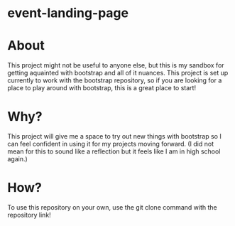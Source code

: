 # event-landing-page
<h1> About </h1>
<p> This project might not be useful to anyone else, but this is my sandbox for getting aquainted with bootstrap and all of it nuances. This project is set up currently to work with the bootstrap repository, so if you are looking for a place to play around with bootstrap, this is a great place to start! </p>

<h1> Why? </h1>
<p> This project will give me a space to try out new things with bootstrap so I can feel confident in using it for my projects moving forward. (I did not mean for this to sound like a reflection but it feels like I am in high school again.)

<h1> How? </h1>
<p> To use this repository on your own, use the git clone command with the repository link! </p>
